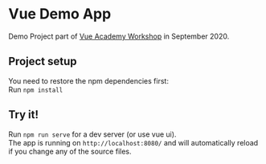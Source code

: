 # Vue Demo App

Demo Project part of <a href="https://vue.ac" target="_blank">Vue Academy Workshop</a> in September 2020.

## Project setup

You need to restore the npm dependencies first:  
Run `npm install`

## Try it!

Run `npm run serve` for a dev server (or use vue ui).  
The app is running on `http://localhost:8080/` and will automatically reload if you change any of the source files.